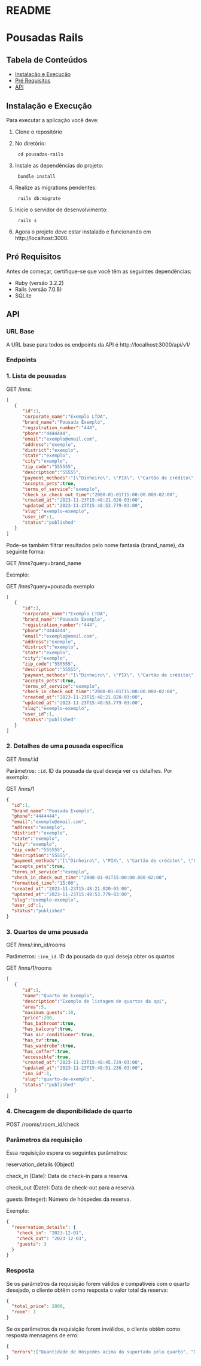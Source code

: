 # README
# Pousadas Rails

## Tabela de Conteúdos
- [Instalação e Execução](#instalação-e-execução)
- [Pré Requisitos](#pré-requisitos)
- [API](#api) 
## Instalação e Execução
Para executar a aplicação você deve:
1. Clone o repositório

2. No diretório: 

        cd pousadas-rails

3. Instale as dependências do projeto:

        bundle install

4. Realize as migrations pendentes:
   
        rails db:migrate
   
5. Inicie o servidor de desenvolvimento:

        rails s

6. Agora o projeto deve estar instalado e funcionando em http://localhost:3000.
## Pré Requisitos
Antes de começar, certifique-se que você têm as seguintes dependências:
- Ruby (versão 3.2.2)
- Rails (versão 7.0.8)
- SQLite
## API
### URL Base
A URL base para todos os endpoints da API é http://localhost:3000/api/v1/
### Endpoints
### 1. Lista de pousadas
GET /inns:

```json
[
   {
      "id":1,
      "corporate_name":"Exemplo LTDA",
      "brand_name":"Pousada Exemplo",
      "registration_number":"444",
      "phone":"4444444",
      "email":"exemplo@email.com",
      "address":"exemplo",
      "district":"exemplo",
      "state":"exemplo",
      "city":"exemplo",
      "zip_code":"555555",
      "description":"55555",
      "payment_methods":"[\"Dinheiro\", \"PIX\", \"Cartão de crédito\", \"Cartão de débito\"]",
      "accepts_pets":true,
      "terms_of_service":"exemplo",
      "check_in_check_out_time":"2000-01-01T15:00:00.000-02:00",
      "created_at":"2023-11-23T15:48:21.020-03:00",
      "updated_at":"2023-11-23T15:48:53.779-03:00",
      "slug":"exemplo-exemplo",
      "user_id":1,
      "status":"published"
   }
]
```
Pode-se também filtrar resultados pelo nome fantasia (brand_name), da seguinte forma:

GET /inns?query=brand_name 

Exemplo:

GET /inns?query=pousada exemplo

```json
[
   {
      "id":1,
      "corporate_name":"Exemplo LTDA",
      "brand_name":"Pousada Exemplo",
      "registration_number":"444",
      "phone":"4444444",
      "email":"exemplo@email.com",
      "address":"exemplo",
      "district":"exemplo",
      "state":"exemplo",
      "city":"exemplo",
      "zip_code":"555555",
      "description":"55555",
      "payment_methods":"[\"Dinheiro\", \"PIX\", \"Cartão de crédito\", \"Cartão de débito\"]",
      "accepts_pets":true,
      "terms_of_service":"exemplo",
      "check_in_check_out_time":"2000-01-01T15:00:00.000-02:00",
      "created_at":"2023-11-23T15:48:21.020-03:00",
      "updated_at":"2023-11-23T15:48:53.779-03:00",
      "slug":"exemplo-exemplo",
      "user_id":1,
      "status":"published"
   }
]
```
### 2. Detalhes de uma pousada específica
GET /inns/:id 

Parâmetros: `:id`. ID da pousada da qual deseja ver os detalhes. Por exemplo:

GET /inns/1

```json
{
  "id":1,
  "brand_name":"Pousada Exemplo",
  "phone":"4444444",
  "email":"exemplo@email.com",
  "address":"exemplo",
  "district":"exemplo",
  "state":"exemplo",
  "city":"exemplo",
  "zip_code":"555555",
  "description":"55555",
  "payment_methods":"[\"Dinheiro\", \"PIX\", \"Cartão de crédito\", \"Cartão de débito\"]",
  "accepts_pets":true,
  "terms_of_service":"exemplo",
  "check_in_check_out_time":"2000-01-01T15:00:00.000-02:00",
  "formatted_time":"15:00",
  "created_at":"2023-11-23T15:48:21.020-03:00",
  "updated_at":"2023-11-23T15:48:53.779-03:00",
  "slug":"exemplo-exemplo",
  "user_id":1,
  "status":"published"
}
```
### 3. Quartos de uma pousada
GET /inns/:inn_id/rooms

Parâmetros: `:inn_id`. ID da pousada da qual deseja obter os quartos

GET /inns/1/rooms

```json
[
   {
      "id":1,
      "name":"Quarto de Exemplo",
      "description":"Exemplo de listagem de quartos da api",
      "area":5,
      "maximum_guests":10,
      "price":200,
      "has_bathroom":true,
      "has_balcony":true,
      "has_air_conditioner":true,
      "has_tv":true,
      "has_wardrobe":true,
      "has_coffer":true,
      "accessible":true,
      "created_at":"2023-11-23T15:48:45.729-03:00",
      "updated_at":"2023-11-23T15:48:51.236-03:00",
      "inn_id":1,
      "slug":"quarto-de-exemplo",
      "status":"published"
   }
]
```
### 4. Checagem de disponibilidade de quarto
POST /rooms/:room_id/check

### Parâmetros da requisição
Essa requisição espera os seguintes parâmetros:

reservation_details (Object)

check_in (Date): Data de check-in para a reserva.

check_out (Date): Data de check-out para a reserva.

guests (Integer): Número de hóspedes da reserva.

Exemplo:
```json
{
  "reservation_details": {
    "check_in": "2023-12-01",
    "check_out": "2023-12-03",
    "guests": 3
  }
}
```
### Resposta
Se os parâmetros da requisição forem válidos e compatíveis com o quarto desejado, o cliente obtêm como resposta o valor total da reserva:

```json
{
  "total_price": 2000,
  "room": 1
}
```
Se os parâmetros da requisição forem inválidos, o cliente obtêm como resposta mensagens de erro:

```json
{
  "errors":["Quantidade de Hóspedes acima do suportado pelo quarto", "Data de Entrada precisa ser anterior à Data de Saída"]
}
